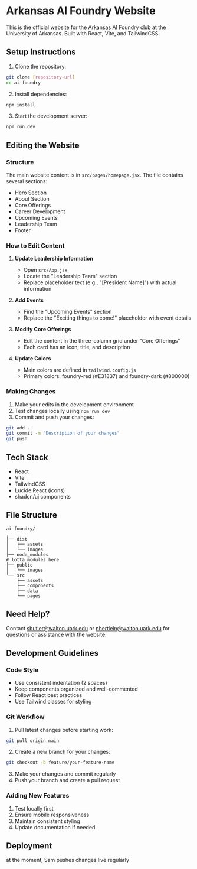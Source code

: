 # Arkansas AI Foundry Website

This is the official website for the Arkansas AI Foundry club at the University of Arkansas. Built with React, Vite, and TailwindCSS.

## Setup Instructions

1. Clone the repository:
```bash
git clone [repository-url]
cd ai-foundry
```

2. Install dependencies:
```bash
npm install
```

3. Start the development server:
```bash
npm run dev
```

## Editing the Website

### Structure
The main website content is in `src/pages/homepage.jsx`. The file contains several sections:
- Hero Section
- About Section
- Core Offerings
- Career Development
- Upcoming Events
- Leadership Team
- Footer

### How to Edit Content

1. **Update Leadership Information**
   - Open `src/App.jsx`
   - Locate the "Leadership Team" section
   - Replace placeholder text (e.g., "[President Name]") with actual information

2. **Add Events**
   - Find the "Upcoming Events" section
   - Replace the "Exciting things to come!" placeholder with event details

3. **Modify Core Offerings**
   - Edit the content in the three-column grid under "Core Offerings"
   - Each card has an icon, title, and description

4. **Update Colors**
   - Main colors are defined in `tailwind.config.js`
   - Primary colors: foundry-red (#E31837) and foundry-dark (#800000)

### Making Changes

1. Make your edits in the development environment
2. Test changes locally using `npm run dev`
3. Commit and push your changes:
```bash
git add .
git commit -m "Description of your changes"
git push
```

## Tech Stack
- React
- Vite
- TailwindCSS
- Lucide React (icons)
- shadcn/ui components

## File Structure

```
ai-foundry/
.
├── dist
│   ├── assets
│   └── images
├── node_modules
# lotta modules here 
├── public
│   └── images
└── src
    ├── assets
    ├── components
    ├── data
    └── pages
```

## Need Help?
Contact sbutler@walton.uark.edu or nhertlein@walton.uark.edu  for questions or assistance with the website.

## Development Guidelines

### Code Style
- Use consistent indentation (2 spaces)
- Keep components organized and well-commented
- Follow React best practices
- Use Tailwind classes for styling

### Git Workflow
1. Pull latest changes before starting work:
```bash
git pull origin main
```
2. Create a new branch for your changes:
```bash
git checkout -b feature/your-feature-name
```
3. Make your changes and commit regularly
4. Push your branch and create a pull request

### Adding New Features
1. Test locally first
2. Ensure mobile responsiveness
3. Maintain consistent styling
4. Update documentation if needed

## Deployment
at the moment, Sam pushes changes live regularly
